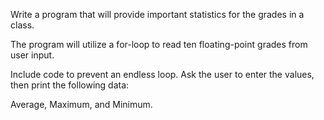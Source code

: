 Write a program that will provide important statistics for the grades in a class. 

The program will utilize a for-loop to read ten floating-point grades from user input. 

Include code to prevent an endless loop. Ask the user to enter the values, then print the following data:

Average, Maximum, and Minimum.
